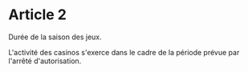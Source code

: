 # Article 2

Durée de la saison des jeux.

L'activité des casinos s'exerce dans le cadre de la période prévue par l'arrêté d'autorisation.

